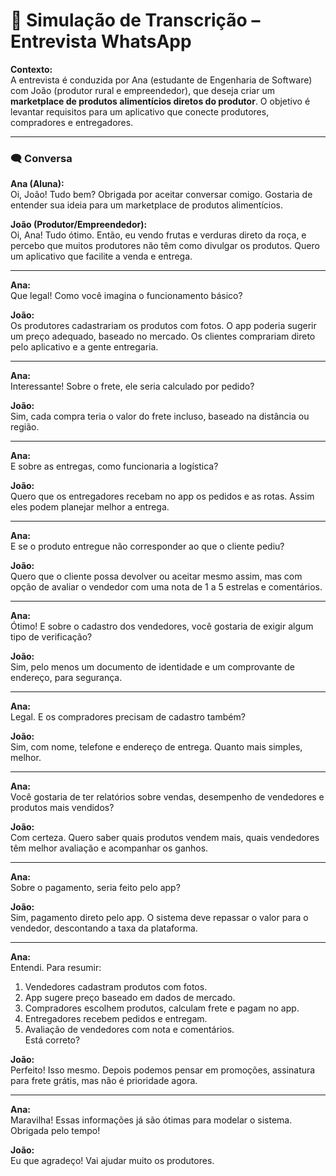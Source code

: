 # 🛒 Simulação de Transcrição – Entrevista WhatsApp

**Contexto:**  
A entrevista é conduzida por Ana (estudante de Engenharia de Software) com João (produtor rural e empreendedor), que deseja criar um **marketplace de produtos alimentícios diretos do produtor**. O objetivo é levantar requisitos para um aplicativo que conecte produtores, compradores e entregadores.

---

### 🗨️ Conversa

**Ana (Aluna):**  
Oi, João! Tudo bem? Obrigada por aceitar conversar comigo. Gostaria de entender sua ideia para um marketplace de produtos alimentícios.

**João (Produtor/Empreendedor):**  
Oi, Ana! Tudo ótimo. Então, eu vendo frutas e verduras direto da roça, e percebo que muitos produtores não têm como divulgar os produtos. Quero um aplicativo que facilite a venda e entrega.

---

**Ana:**  
Que legal! Como você imagina o funcionamento básico?

**João:**  
Os produtores cadastrariam os produtos com fotos. O app poderia sugerir um preço adequado, baseado no mercado. Os clientes comprariam direto pelo aplicativo e a gente entregaria.

---

**Ana:**  
Interessante! Sobre o frete, ele seria calculado por pedido?

**João:**  
Sim, cada compra teria o valor do frete incluso, baseado na distância ou região.

---

**Ana:**  
E sobre as entregas, como funcionaria a logística?

**João:**  
Quero que os entregadores recebam no app os pedidos e as rotas. Assim eles podem planejar melhor a entrega.

---

**Ana:**  
E se o produto entregue não corresponder ao que o cliente pediu?

**João:**  
Quero que o cliente possa devolver ou aceitar mesmo assim, mas com opção de avaliar o vendedor com uma nota de 1 a 5 estrelas e comentários.

---

**Ana:**  
Ótimo! E sobre o cadastro dos vendedores, você gostaria de exigir algum tipo de verificação?

**João:**  
Sim, pelo menos um documento de identidade e um comprovante de endereço, para segurança.

---

**Ana:**  
Legal. E os compradores precisam de cadastro também?

**João:**  
Sim, com nome, telefone e endereço de entrega. Quanto mais simples, melhor.

---

**Ana:**  
Você gostaria de ter relatórios sobre vendas, desempenho de vendedores e produtos mais vendidos?

**João:**  
Com certeza. Quero saber quais produtos vendem mais, quais vendedores têm melhor avaliação e acompanhar os ganhos.

---

**Ana:**  
Sobre o pagamento, seria feito pelo app?

**João:**  
Sim, pagamento direto pelo app. O sistema deve repassar o valor para o vendedor, descontando a taxa da plataforma.

---

**Ana:**  
Entendi. Para resumir:  
1. Vendedores cadastram produtos com fotos.  
2. App sugere preço baseado em dados de mercado.  
3. Compradores escolhem produtos, calculam frete e pagam no app.  
4. Entregadores recebem pedidos e entregam.  
5. Avaliação de vendedores com nota e comentários.  
Está correto?

**João:**  
Perfeito! Isso mesmo. Depois podemos pensar em promoções, assinatura para frete grátis, mas não é prioridade agora.

---

**Ana:**  
Maravilha! Essas informações já são ótimas para modelar o sistema. Obrigada pelo tempo!

**João:**  
Eu que agradeço! Vai ajudar muito os produtores.
